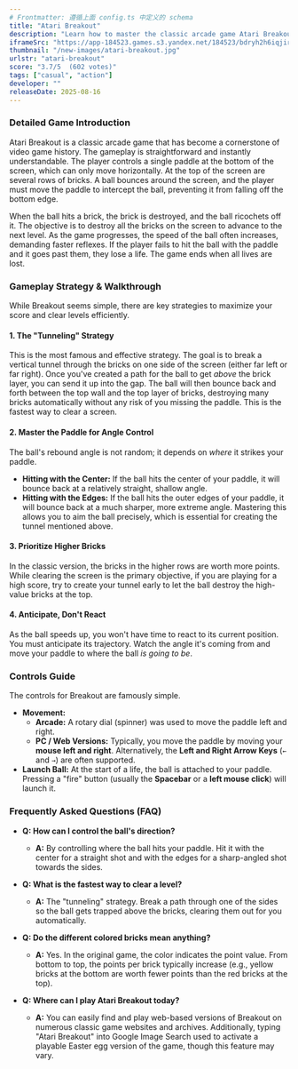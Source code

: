 ```yaml
---
# Frontmatter: 遵循上面 config.ts 中定义的 schema
title: "Atari Breakout"
description: "Learn how to master the classic arcade game Atari Breakout. Discover winning strategies, controls, and tips for smashing every brick and achieving a high score."
iframeSrc: "https://app-184523.games.s3.yandex.net/184523/bdryh2h6iqjirujzrk3tlum0j0n28j1o/index.html"
thumbnail: "/new-images/atari-breakout.jpg"
urlstr: "atari-breakout"
score: "3.7/5  (602 votes)"
tags: ["casual", "action"]
developer: ""
releaseDate: 2025-08-16
---
```



### Detailed Game Introduction

Atari Breakout is a classic arcade game that has become a cornerstone of video game history. The gameplay is straightforward and instantly understandable. The player controls a single paddle at the bottom of the screen, which can only move horizontally. At the top of the screen are several rows of bricks. A ball bounces around the screen, and the player must move the paddle to intercept the ball, preventing it from falling off the bottom edge.

When the ball hits a brick, the brick is destroyed, and the ball ricochets off it. The objective is to destroy all the bricks on the screen to advance to the next level. As the game progresses, the speed of the ball often increases, demanding faster reflexes. If the player fails to hit the ball with the paddle and it goes past them, they lose a life. The game ends when all lives are lost.

### Gameplay Strategy & Walkthrough

While Breakout seems simple, there are key strategies to maximize your score and clear levels efficiently.

#### 1. The "Tunneling" Strategy
This is the most famous and effective strategy. The goal is to break a vertical tunnel through the bricks on one side of the screen (either far left or far right). Once you've created a path for the ball to get *above* the brick layer, you can send it up into the gap. The ball will then bounce back and forth between the top wall and the top layer of bricks, destroying many bricks automatically without any risk of you missing the paddle. This is the fastest way to clear a screen.

#### 2. Master the Paddle for Angle Control
The ball's rebound angle is not random; it depends on *where* it strikes your paddle.
*   **Hitting with the Center:** If the ball hits the center of your paddle, it will bounce back at a relatively straight, shallow angle.
*   **Hitting with the Edges:** If the ball hits the outer edges of your paddle, it will bounce back at a much sharper, more extreme angle.
Mastering this allows you to aim the ball precisely, which is essential for creating the tunnel mentioned above.

#### 3. Prioritize Higher Bricks
In the classic version, the bricks in the higher rows are worth more points. While clearing the screen is the primary objective, if you are playing for a high score, try to create your tunnel early to let the ball destroy the high-value bricks at the top.

#### 4. Anticipate, Don't React
As the ball speeds up, you won't have time to react to its current position. You must anticipate its trajectory. Watch the angle it's coming from and move your paddle to where the ball *is going to be*.

### Controls Guide

The controls for Breakout are famously simple.

*   **Movement:**
    *   **Arcade:** A rotary dial (spinner) was used to move the paddle left and right.
    *   **PC / Web Versions:** Typically, you move the paddle by moving your **mouse left and right**. Alternatively, the **Left and Right Arrow Keys** (`←` and `→`) are often supported.
*   **Launch Ball:** At the start of a life, the ball is attached to your paddle. Pressing a "fire" button (usually the **Spacebar** or a **left mouse click**) will launch it.

### Frequently Asked Questions (FAQ)

*   **Q: How can I control the ball's direction?**
    *   **A:** By controlling where the ball hits your paddle. Hit it with the center for a straight shot and with the edges for a sharp-angled shot towards the sides.

*   **Q: What is the fastest way to clear a level?**
    *   **A:** The "tunneling" strategy. Break a path through one of the sides so the ball gets trapped above the bricks, clearing them out for you automatically.

*   **Q: Do the different colored bricks mean anything?**
    *   **A:** Yes. In the original game, the color indicates the point value. From bottom to top, the points per brick typically increase (e.g., yellow bricks at the bottom are worth fewer points than the red bricks at the top).

*   **Q: Where can I play Atari Breakout today?**
    *   **A:** You can easily find and play web-based versions of Breakout on numerous classic game websites and archives. Additionally, typing "Atari Breakout" into Google Image Search used to activate a playable Easter egg version of the game, though this feature may vary.

